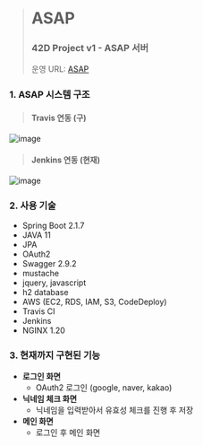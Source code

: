 > # ASAP
> ### 42D Project v1 - ASAP 서버
> 운영 URL: [ASAP](http://ec2-52-78-162-180.ap-northeast-2.compute.amazonaws.com)

### 1. ASAP 시스템 구조
> #### Travis 연동 (구)
![image](https://user-images.githubusercontent.com/12378642/194440433-f72b1a77-d639-494a-a2fb-4fffffa5ddf2.png)
> #### Jenkins 연동 (현재)
![image](https://user-images.githubusercontent.com/12378642/202331068-791e568c-d38d-4855-9225-9b64ff878c9a.png)

### 2. 사용 기술
  * Spring Boot 2.1.7
  * JAVA 11
  * JPA
  * OAuth2
  * Swagger 2.9.2
  * mustache
  * jquery, javascript
  * h2 database
  * AWS (EC2, RDS, IAM, S3, CodeDeploy)
  * Travis CI
  * Jenkins
  * NGINX 1.20

### 3. 현재까지 구현된 기능
* **로그인 화면**
    * OAuth2 로그인 (google, naver, kakao)
* **닉네임 체크 화면**
    * 닉네임을 입력받아서 유효성 체크를 진행 후 저장
* **메인 화면**
    * 로그인 후 메인 화면
